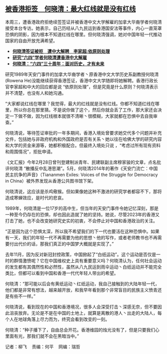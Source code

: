 <!--1698861780000-->
[被香港拒签　何晓清：最大红线就是没有红线](https://www.rfa.org/mandarin/yataibaodao/gangtai/lf-11012023140340.html)
------

<p>本周三，遭香港政府拒绝续签签证并被香港中文大学解雇的加拿大华裔学者何晓清接受本台专访。她表示，自己历经从八九民运到香港国安法等事件，内心一直笼罩恐惧的阴影，因为根本不知道红线在哪里。但何晓清强调，她对中国年轻一代推动国家的自由开放充满希望。</p><ul><li><strong><span class="result-title"><a class="state-published" href="https://www.rfa.org/mandarin/Xinwen/cmh2-10312023015951.html">何晓清签证被拒　遭中大解聘　李家超:依原则处理</a></span></strong></li><li><strong><span class="result-title"><a class="state-published" href="https://www.rfa.org/mandarin/Xinwen/3-10282023114809.html">研究“六四”学者何晓清遭香港中大解雇</a></span></strong></li><li><span class="result-title"> <a class="state-published" href="https://www.rfa.org/mandarin/duomeiti/tebiejiemu/gd-06032019115952.html"><strong>何晓清：“六四”三十周年：面对历史，才有未来</strong></a> </span></li></ul><p>研究1989年天安门事件的加拿大华裔学者丶原香港中文大学历史系副教授何晓清(Rowena He)没能继续获得香港签证，香港中文大学随即将她解聘。香港行政长官李家超和中大的回应都是说 “依原则处理”，但是究竟是什么原则？何晓清表示并不清楚，也没有人和她沟通。</p><p>“大家都说红线在哪里？我觉得，最大的红线就是没有红线。你都不知道红线在哪里，所以你总在那里猜。不是说你做了这个，然后你就会丢了工作，那大家还会决定一下做不做，因为红线根本就很不清晰丶很模糊，大家就都在恐惧中去自我审查。”</p><p>何晓清说，等待签证审批的一年多期间，香港入境处曾要求她交代多个问题并补充文件，包括她与非政府机构和外国政府是否有关系丶她以往在哈佛大学的研究内容和大学的资金来源等，她都积极配合。但最终入境处只说 ，“考虑过所有现有资料和周围情况”，拒批申请。</p><p>《文汇报》今年2月28日曾刊登建制派青年、民建联副主席穆家骏的文章，点名批评何晓清 “散播反中乱港思潮”。5月，何晓清2014年的著作《天安门流亡：中国民主抗争的声音》（Tiananmen Exiles: Voices of the Struggle for Democracy in China）被外界发现从香港公共图书馆下架。</p><p>何晓清说，这应该是杀鸡儆猴。但如果像她这种不激进的研究学者都容不下，那将造成寒蝉效应，是时代的悲哀。</p><p>1989年，何晓清是一位17岁的高中生，但当年的天安门事件令她记忆深刻，那是一种至今仍存在的恐惧，却也因此造就了她的坚持。她说，尽管2023年的香港又打击了她，也不会改变她研究史实的初衷，不会停止对中国和香港政治的关注。</p><p>“正是因为这个恐惧太深，所以我不希望我们的下一代也要活在这种恐惧中。如果有一天，我们的年轻一代不再需要为他的思想丶他的写作，或者老师教书也不再需要付出代价的话，那我们真正的中国梦大概就是实现了。”</p><p>去年11月，因为反对新冠封控政策，中国掀起了“白纸运动”。这个运动是否仅是一时的群情激愤呢？它在中国维权史上具有重要意义吗？何晓清认为，任何社会运动的发生都有其偶然性和必然性，虽然从八九民运到雨伞运动丶白纸运动并不能完全类比，但都可以看到中国和香港一代代年轻人带出的希望。</p><p>何晓清：“那可能以后会有黄纸运动丶红纸运动，我自己接触到的大陆年轻一代，他们都是非常有想法，越来越开放，和我早年看到那个非常盲目的民族主义愤青还是有些不一样。”</p><p>何晓清说，看到现在的中国和香港境况，很多人会深受打击丶深感无奈，但不要因此沮丧放弃。无论是不是在中国的土地上，就算是离散的港人丶出走的大陆人，每个人在地球角落上尽力而为，终究会看到改变的一刻。</p><p>何晓清：“种子播下了，自由总会开花。香港维园的烛光没有了，但是只要我们心里面有光，那我们就不会在黑暗当中。”</p><p>记者：柳飞    责编：何平    网编：瑞哲</p>
